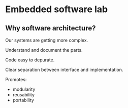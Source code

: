 # Embedded software lab

## Why software architecture?

Our systems are getting more complex.

Understand and document the parts.

Code easy to depurate.

Clear separation between interface and implementation.

Promotes:
- modularity
- reusability
- portability
